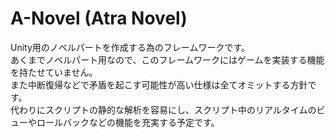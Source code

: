 ﻿
# A-Novel (Atra Novel)

Unity用のノベルパートを作成する為のフレームワークです。  
あくまでノベルパート用なので、このフレームワークにはゲームを実装する機能を持たせていません。  
また中断復帰などで矛盾を起こす可能性が高い仕様は全てオミットする方針です。  
代わりにスクリプトの静的な解析を容易にし、スクリプト中のリアルタイムのビューやロールバックなどの機能を充実する予定です。  

